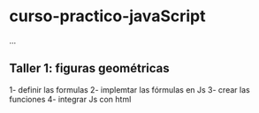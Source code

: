 # curso-practico-javaScript
...
## Taller 1: figuras geométricas
 1- definir las formulas
 2- implemtar las fórmulas en Js
 3- crear las funciones
 4- integrar Js con html
